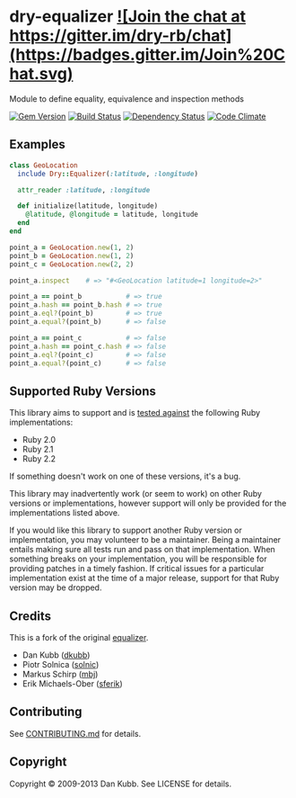 # dry-equalizer <a href="https://gitter.im/dry-rb/chat" target="_blank">![Join the chat at https://gitter.im/dry-rb/chat](https://badges.gitter.im/Join%20Chat.svg)</a>

Module to define equality, equivalence and inspection methods

[![Gem Version](http://img.shields.io/gem/v/dry-equalizer.svg)][gem]
[![Build Status](http://img.shields.io/travis/dry-rb/dry-equalizer.svg)][travis]
[![Dependency Status](http://img.shields.io/gemnasium/dry-rb/dry-equalizer.svg)][gemnasium]
[![Code Climate](http://img.shields.io/codeclimate/github/dry-rb/dry-equalizer.svg)][codeclimate]

[gem]: https://rubygems.org/gems/dry-equalizer
[travis]: https://travis-ci.org/dry-rb/dry-equalizer
[gemnasium]: https://gemnasium.com/dry-rb/dry-equalizer
[codeclimate]: https://codeclimate.com/github/dry-rb/dry-equalizer

Examples
--------

``` ruby
class GeoLocation
  include Dry::Equalizer(:latitude, :longitude)

  attr_reader :latitude, :longitude

  def initialize(latitude, longitude)
    @latitude, @longitude = latitude, longitude
  end
end

point_a = GeoLocation.new(1, 2)
point_b = GeoLocation.new(1, 2)
point_c = GeoLocation.new(2, 2)

point_a.inspect    # => "#<GeoLocation latitude=1 longitude=2>"

point_a == point_b           # => true
point_a.hash == point_b.hash # => true
point_a.eql?(point_b)        # => true
point_a.equal?(point_b)      # => false

point_a == point_c           # => false
point_a.hash == point_c.hash # => false
point_a.eql?(point_c)        # => false
point_a.equal?(point_c)      # => false
```

Supported Ruby Versions
-----------------------

This library aims to support and is [tested against][travis] the following Ruby
implementations:

* Ruby 2.0
* Ruby 2.1
* Ruby 2.2

If something doesn't work on one of these versions, it's a bug.

This library may inadvertently work (or seem to work) on other Ruby versions or
implementations, however support will only be provided for the implementations
listed above.

If you would like this library to support another Ruby version or
implementation, you may volunteer to be a maintainer. Being a maintainer
entails making sure all tests run and pass on that implementation. When
something breaks on your implementation, you will be responsible for providing
patches in a timely fashion. If critical issues for a particular implementation
exist at the time of a major release, support for that Ruby version may be
dropped.

Credits
-------

This is a fork of the original [equalizer](https://github.com/dkubb/equalizer).

* Dan Kubb ([dkubb](https://github.com/dkubb))
* Piotr Solnica ([solnic](https://github.com/solnic))
* Markus Schirp ([mbj](https://github.com/mbj))
* Erik Michaels-Ober ([sferik](https://github.com/sferik))

Contributing
-------------

See [CONTRIBUTING.md](CONTRIBUTING.md) for details.

Copyright
---------

Copyright &copy; 2009-2013 Dan Kubb. See LICENSE for details.
